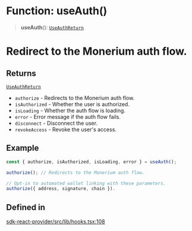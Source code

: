 # Function: useAuth()

> **useAuth**(): [`UseAuthReturn`](/docs/packages/sdk-react-provider/type-aliases/UseAuthReturn.md)

# Redirect to the Monerium auth flow.

## Returns

[`UseAuthReturn`](/docs/packages/sdk-react-provider/type-aliases/UseAuthReturn.md)

- `authorize`  - Redirects to the Monerium auth flow.
- `isAuthorized` - Whether the user is authorized.
- `isLoading` - Whether the auth flow is loading.
- `error` - Error message if the auth flow fails.
- `disconnect` - Disconnect the user.
- `revokeAccess` - Revoke the user's access.

## Example

```ts
const { authorize, isAuthorized, isLoading, error } = useAuth();

authorize(); // Redirects to the Monerium auth flow.

// Opt-in to automated wallet linking with these parameters.
authorize({ address, signature, chain }).
```

## Defined in

[sdk-react-provider/src/lib/hooks.tsx:108](https://github.com/monerium/js-monorepo/blob/main/packages/sdk-react-provider/src/lib/hooks.tsx#L108)
